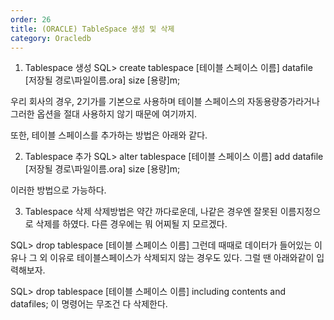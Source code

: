 ```yaml
---
order: 26
title: (ORACLE) TableSpace 생성 및 삭제
category: Oracledb
---
```


1. Tablespace 생성
SQL> create tablespace [테이블 스페이스 이름] datafile [저장될 경로\파일이름.ora] size [용량]m;

우리 회사의 경우, 2기가를 기본으로 사용하며 테이블 스페이스의 자동용량증가라거나 그러한 옵션을 절대 사용하지 않기 때문에 여기까지.

또한, 테이블 스페이스를 추가하는 방법은 아래와 같다.

2. Tablespace 추가
SQL> alter tablespace [테이블 스페이스 이름] add datafile [저장될 경로\파일이름.ora] size [용량]m;

이러한 방법으로 가능하다.

3. Tablespace 삭제
삭제방법은 약간 까다로운데, 나같은 경우엔 잘못된 이름지정으로 삭제를 하였다. 다른 경우에는 뭐 어찌될 지 모르겠다.

SQL> drop tablespace [테이블 스페이스 이름]
그런데 때때로 데이터가 들어있는 이유나 그 외 이유로 테이블스페이스가 삭제되지 않는 경우도 있다.
그럴 땐 아래와같이 입력해보자.

SQL> drop tablespace [테이블 스페이스 이름] including contents and datafiles;
이 명령어는 무조건 다 삭제한다.
